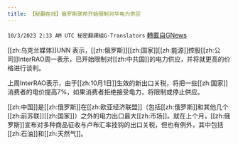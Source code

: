 ```yaml
---
title: 【秘翻在线】俄罗斯联邦开始限制对华电力供应
---
```

`10/3/2023 2:33 AM UTC 秘密翻譯組G-Translators` [轉載自GNews](https://gnews.org/articles/1772111)

         
[[zh:乌克兰媒体]]UNN 表示，[[zh:俄罗斯]][[zh:国家]][[zh:能源]]控股[[zh:公司]]InterRAO周一表示，已开始限制对[[zh:中共国]]的电力供应，并将就更高的价格进行谈判。

上周InterRAO表示，由于[[zh:10月1日]]生效的新出口关税，将把一些[[zh:国家]]消费者的电价提高7%，如果消费者拒绝接受电力，将限制或停止供应。

[[zh:中国]]是[[zh:俄罗斯]]在[[zh:欧亚经济联盟]]（包括[[zh:俄罗斯]]和其他几个[[zh:前苏联]][[zh:国家]]）之外的电力出口最大[[zh:市场]]。就在上个月，[[zh:俄罗斯]]宣布对多种商品征收与卢布汇率挂钩的出口关税，但也有例外，其中包括[[zh:石油]]和[[zh:天然气]]。


